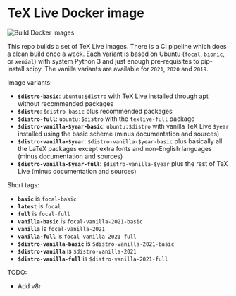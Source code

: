 # TeX Live Docker image
![Build Docker images](https://github.com/mje-nz/docker-texlive/workflows/Build%20Docker%20images/badge.svg)

This repo builds a set of TeX Live images.
There is a CI pipeline which does a clean build once a week.
Each variant is based on Ubuntu (`focal`, `bionic`, or `xenial`) with system Python 3 and just enough pre-requisites to pip-install scipy.
The vanilla variants are available for `2021`, `2020` and `2019`.

Image variants:

* **`$distro-basic`**: `ubuntu:$distro` with TeX Live installed through apt without recommended packages
* **`$distro`**: `$distro-basic` plus recommended packages
* **`$distro-full`**: `ubuntu:$distro` with the `texlive-full` package
* **`$distro-vanilla-$year-basic`**: `ubuntu:$distro` with vanilla TeX Live `$year` installed using the basic scheme (minus documentation and sources)
* **`$distro-vanilla-$year`**: `$distro-vanilla-$year-basic` plus basically all the LaTeX packages except extra fonts and non-English languages (minus documentation and sources)
* **`$distro-vanilla-$year-full`**: `$distro-vanilla-$year` plus the rest of TeX Live (minus documentation and sources)

Short tags:

* **`basic`** is `focal-basic`
* **`latest`** is `focal`
* **`full`** is `focal-full`
* **`vanilla-basic`** is `focal-vanilla-2021-basic`
* **`vanilla`** is `focal-vanilla-2021`
* **`vanilla-full`** is `focal-vanilla-2021-full`
* **`$distro-vanilla-basic`** is `$distro-vanilla-2021-basic`
* **`$distro-vanilla`** is `$distro-vanilla-2021`
* **`$distro-vanilla-full`** is `$distro-vanilla-2021-full`



TODO:

* Add v8r

